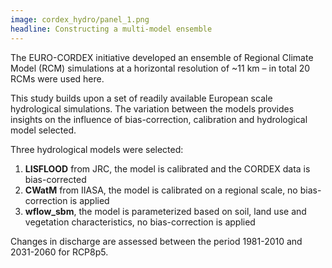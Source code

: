 ```yaml
---
image: cordex_hydro/panel_1.png
headline: Constructing a multi-model ensemble
---
```


The EURO-CORDEX initiative developed an ensemble of Regional Climate Model (RCM) simulations at a horizontal resolution of ~11 km – in total 20 RCMs were used here.

This study builds upon a set of readily available European scale hydrological simulations. The variation between the models provides insights on the influence of bias-correction, calibration and hydrological model selected.

Three hydrological models were selected:

1. **LISFLOOD** from JRC, the model is calibrated and the CORDEX data is
   bias-corrected
2. **CWatM** from IIASA, the model is calibrated on a regional scale, no
   bias-correction is applied
3. **wflow_sbm**, the model is parameterized based on soil, land use and vegetation
   characteristics, no bias-correction is applied

Changes in discharge are assessed between the period 1981-2010 and 2031-2060 for RCP8p5.
